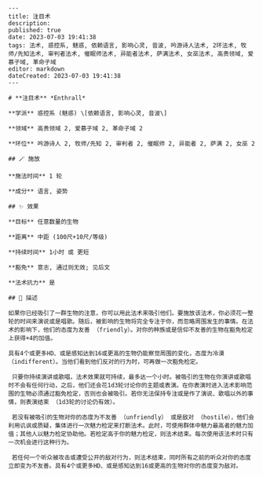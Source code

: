 
    ---
    title: 注目术
    description: 
    published: true
    date: 2023-07-03 19:41:38
    tags: 法术, 惑控系, 魅惑, 依赖语言, 影响心灵, 音波, 吟游诗人法术, 2环法术, 牧师/先知法术, 审判者法术, 催眠师法术, 异能者法术, 萨满法术, 女巫法术, 高贵领域, 爱慕子域, 革命子域
    editor: markdown
    dateCreated: 2023-07-03 19:41:38
    ---

    # **注目术** *Enthrall*

    **学派** 惑控系 (魅惑) \[依赖语言, 影响心灵, 音波\] 

    **领域** 高贵领域 2, 爱慕子域 2, 革命子域 2

    **环位** 吟游诗人 2, 牧师/先知 2, 审判者 2, 催眠师 2, 异能者 2, 萨满 2, 女巫 2

    ## 🪄 施放

    **施法时间** 1 轮

    **成分** 语言, 姿势

    ## ✨ 效果 

    **目标** 任意数量的生物 

    **距离** 中距 (100尺+10尺/等级)  

    **持续时间** 1小时 或 更短 

    **豁免** 意志, 通过则无效; 见后文

    **法术抗力** 是

    ## 📖 描述

    如果你已经吸引了一群生物的注意，你可以用此法术来吸引他们。要施放该法术，你必须花一整轮的时间来演说或是唱歌。随后，被影响的生物将完全专注于你，而忽略周围发生的事情。在法术的影响下，他们的态度为友善 （friendly）。对你的种族或是信仰不友善的生物在豁免检定上获得+4的加值。

    具有4个或更多HD、或是感知达到16或更高的生物仍能察觉周围的变化，态度为冷漠 （indifferent）。当他们看到他们反对的行为时，可再做一次豁免检定。

     只要你持续演讲或歌唱，法术效果就可持续，最多达一个小时。被吸引的生物在你演讲或歌唱时不会有任何行动，之后，他们还会花1d3轮讨论你的主题或表演。在你表演时进入法术影响范围的生物必须通过豁免检定，否则也会被吸引。若你无法保持专注或是作了演说、歌唱以外的事情，则表演结束 （1d3轮的讨论仍有效）。

     若没有被吸引的生物对你的态度为不友善 （unfriendly） 或是敌对 （hostile），他们会利用讥讽或质疑，集体进行一次魅力检定来打断法术。此时，可使用群体中魅力最高者的魅力加值；其他人以魅力检定协助他。若检定高于你的魅力检定，则法术结束。每次使用该法术时只有一次机会进行这种行为。

     若任何一个听众被攻击或遭受公开的敌对行为，则法术结束，同时所有之前的听众对你的态度立即变为不友善。具有4个或更多HD、或是感知达到16或更高的生物对你的态度变为敌对。
    